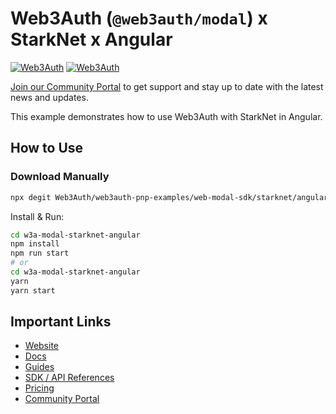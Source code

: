 # Web3Auth (`@web3auth/modal`) x StarkNet x Angular

[![Web3Auth](https://img.shields.io/badge/Web3Auth-SDK-blue)](https://web3auth.io/docs/sdk/pnp/web/modal)
[![Web3Auth](https://img.shields.io/badge/Web3Auth-Community-cyan)](https://community.web3auth.io)

[Join our Community Portal](https://community.web3auth.io/) to get support and stay up to date with the latest news and updates.

This example demonstrates how to use Web3Auth with StarkNet in Angular.

## How to Use

### Download Manually

```bash
npx degit Web3Auth/web3auth-pnp-examples/web-modal-sdk/starknet/angular-starknet-modal-example w3a-modal-starknet-angular
```

Install & Run:

```bash
cd w3a-modal-starknet-angular
npm install
npm run start
# or
cd w3a-modal-starknet-angular
yarn
yarn start
```

## Important Links

- [Website](https://web3auth.io)
- [Docs](https://web3auth.io/docs)
- [Guides](https://web3auth.io/docs/content-hub?type=guides)
- [SDK / API References](https://web3auth.io/docs/sdk)
- [Pricing](https://web3auth.io/pricing.html)
- [Community Portal](https://community.web3auth.io)
